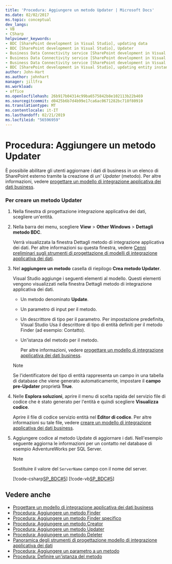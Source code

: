 ```yaml
---
title: 'Procedura: Aggiungere un metodo Updater | Microsoft Docs'
ms.date: 02/02/2017
ms.topic: conceptual
dev_langs:
- VB
- CSharp
helpviewer_keywords:
- BDC [SharePoint development in Visual Studio], updating data
- BDC [SharePoint development in Visual Studio], Updater
- Business Data Connectivity service [SharePoint development in Visual Studio], updating data
- Business Data Connectivity service [SharePoint development in Visual Studio], Updater
- Business Data Connectivity service [SharePoint development in Visual Studio], updating entity instances
- BDC [SharePoint development in Visual Studio], updating entity instances
author: John-Hart
ms.author: johnhart
manager: jillfra
ms.workload:
- office
ms.openlocfilehash: 26b917b04314c99ba6575842b8e102113b22b469
ms.sourcegitcommit: d0425b6b7d4b99e17ca6ac0671282bc718f80910
ms.translationtype: MT
ms.contentlocale: it-IT
ms.lasthandoff: 02/21/2019
ms.locfileid: "56596959"
---
```

# <a name="how-to-add-an-updater-method"></a>Procedura: Aggiungere un metodo Updater
  È possibile abilitare gli utenti aggiornare i dati di business in un elenco di SharePoint esterno tramite la creazione di un' *Updater* (metodo). Per altre informazioni, vedere [progettare un modello di integrazione applicativa dei dati business](../sharepoint/designing-a-business-data-connectivity-model.md).

### <a name="to-create-an-updater-method"></a>Per creare un metodo Updater

1. Nella finestra di progettazione integrazione applicativa dei dati, scegliere un'entità.

2. Nella barra dei menu, scegliere **View** > **Other Windows** > **Dettagli metodo BDC**.

    Verrà visualizzata la finestra Dettagli metodo di integrazione applicativa dei dati. Per altre informazioni su questa finestra, vedere [Cenni preliminari sugli strumenti di progettazione di modelli di integrazione applicativa dei dati](../sharepoint/bdc-model-design-tools-overview.md).

3. Nel **aggiungere un metodo** casella di riepilogo **Crea metodo Updater**.

    Visual Studio aggiunge i seguenti elementi al modello. Questi elementi vengono visualizzati nella finestra Dettagli metodo di integrazione applicativa dei dati.

   - Un metodo denominato **Update**.

   - Un parametro di input per il metodo.

   - Un descrittore di tipo per il parametro. Per impostazione predefinita, Visual Studio Usa il descrittore di tipo di entità definiti per il metodo Finder (ad esempio: Contatto).

   - Un'istanza del metodo per il metodo.

     Per altre informazioni, vedere [progettare un modello di integrazione applicativa dei dati business](../sharepoint/designing-a-business-data-connectivity-model.md).

   > [!NOTE]
   >  Se l'identificatore del tipo di entità rappresenta un campo in una tabella di database che viene generato automaticamente, impostare il **campo pre-Updater** proprietà **True**.

4. Nelle **Esplora soluzioni**, aprire il menu di scelta rapida del servizio file di codice che è stato generato per l'entità e quindi scegliere **Visualizza codice**.

    Aprire il file di codice servizio entità nel **Editor di codice**. Per altre informazioni su tale file, vedere [creare un modello di integrazione applicativa dei dati business](../sharepoint/creating-a-business-data-connectivity-model.md).

5. Aggiungere codice al metodo Update di aggiornare i dati. Nell'esempio seguente aggiorna le informazioni per un contatto nel database di esempio AdventureWorks per SQL Server.

   > [!NOTE]
   >  Sostituire il valore del `ServerName` campo con il nome del server.

    [!code-csharp[SP_BDC#5](../sharepoint/codesnippet/CSharp/SP_BDC/bdcmodel1/contactservice.cs#5)]
    [!code-vb[SP_BDC#5](../sharepoint/codesnippet/VisualBasic/sp_bdc/bdcmodel1/contactservice.vb#5)]

## <a name="see-also"></a>Vedere anche
- [Progettare un modello di integrazione applicativa dei dati business](../sharepoint/designing-a-business-data-connectivity-model.md)
- [Procedura: Aggiungere un metodo Finder](../sharepoint/how-to-add-a-finder-method.md)
- [Procedura: Aggiungere un metodo Finder specifico](../sharepoint/how-to-add-a-specific-finder-method.md)
- [Procedura: Aggiungere un metodo Creator](../sharepoint/how-to-add-a-creator-method.md)
- [Procedura: Aggiungere un metodo Updater](../sharepoint/how-to-add-an-updater-method.md)
- [Procedura: Aggiungere un metodo Deleter](../sharepoint/how-to-add-a-deleter-method.md)
- [Panoramica degli strumenti di progettazione modello di integrazione applicativa dei dati](../sharepoint/bdc-model-design-tools-overview.md)
- [Procedura: Aggiungere un parametro a un metodo](../sharepoint/how-to-add-a-parameter-to-a-method.md)
- [Procedura: Definire un'istanza del metodo](../sharepoint/how-to-define-a-method-instance.md)

